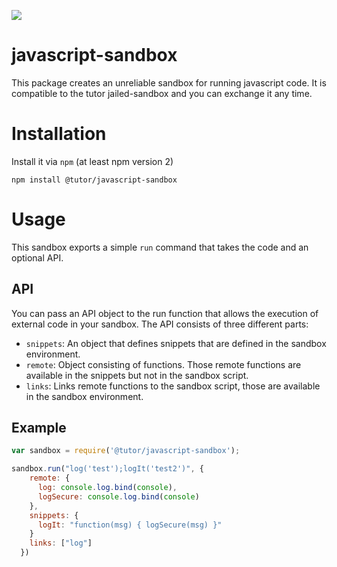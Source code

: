 ![](https://travis-ci.org/Welfenlab/javascript-sandbox.svg)
# javascript-sandbox
This package creates an unreliable sandbox for running javascript code. It is compatible to the tutor jailed-sandbox and you can exchange it  any time.

# Installation
Install it via `npm` (at least npm version 2)

```
npm install @tutor/javascript-sandbox
```

# Usage
This sandbox exports a simple `run` command that takes the code and an optional API.

## API
You can pass an API object to the run function that allows the execution of external code in your sandbox. The API consists of three different parts:
- `snippets`: An object that defines snippets that are defined in the sandbox environment.
- `remote`: Object consisting of functions. Those remote functions are available in the snippets but not in the sandbox script.
- `links`: Links remote functions to the sandbox script, those are available in the sandbox environment.


## Example

```js
var sandbox = require('@tutor/javascript-sandbox');

sandbox.run("log('test');logIt('test2')", {
    remote: {
      log: console.log.bind(console),
      logSecure: console.log.bind(console)
    },
    snippets: {
      logIt: "function(msg) { logSecure(msg) }"
    }
    links: ["log"]
  })
```
